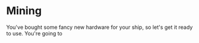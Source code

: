 # Mining

You've bought some fancy new hardware for your ship, so let's get it
ready to use. You're going to
